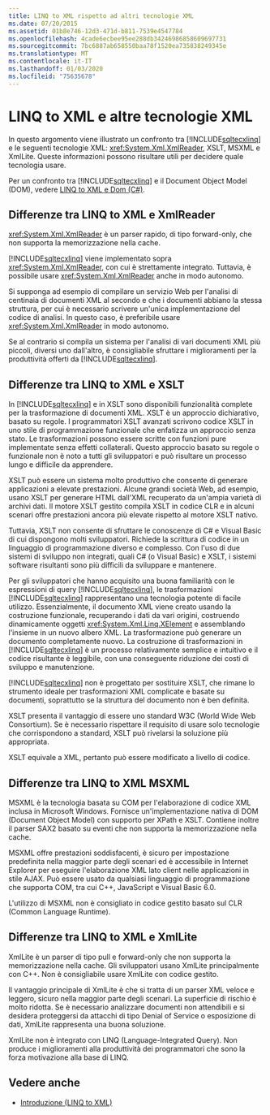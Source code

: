 ```yaml
---
title: LINQ to XML rispetto ad altri tecnologie XML
ms.date: 07/20/2015
ms.assetid: 01b8e746-12d3-471d-b811-7539e4547784
ms.openlocfilehash: 4cade6ecbee95ee288db34246986858609697731
ms.sourcegitcommit: 7bc6887ab658550baa78f1520ea735838249345e
ms.translationtype: MT
ms.contentlocale: it-IT
ms.lasthandoff: 01/03/2020
ms.locfileid: "75635678"
---
```

# <a name="linq-to-xml-vs-other-xml-technologies"></a>LINQ to XML e altre tecnologie XML
In questo argomento viene illustrato un confronto tra [!INCLUDE[sqltecxlinq](~/includes/sqltecxlinq-md.md)] e le seguenti tecnologie XML: <xref:System.Xml.XmlReader>, XSLT, MSXML e XmlLite. Queste informazioni possono risultare utili per decidere quale tecnologia usare.  
  
 Per un confronto tra [!INCLUDE[sqltecxlinq](~/includes/sqltecxlinq-md.md)] e il Document Object Model (DOM), vedere [LINQ to XML e Dom (C#)](./linq-to-xml-vs-dom.md).  
  
## <a name="linq-to-xml-vs-xmlreader"></a>Differenze tra LINQ to XML e XmlReader  
 <xref:System.Xml.XmlReader> è un parser rapido, di tipo forward-only, che non supporta la memorizzazione nella cache.  
  
 [!INCLUDE[sqltecxlinq](~/includes/sqltecxlinq-md.md)] viene implementato sopra <xref:System.Xml.XmlReader>, con cui è strettamente integrato. Tuttavia, è possibile usare <xref:System.Xml.XmlReader> anche in modo autonomo.  
  
 Si supponga ad esempio di compilare un servizio Web per l'analisi di centinaia di documenti XML al secondo e che i documenti abbiano la stessa struttura, per cui è necessario scrivere un'unica implementazione del codice di analisi. In questo caso, è preferibile usare <xref:System.Xml.XmlReader> in modo autonomo.  
  
 Se al contrario si compila un sistema per l'analisi di vari documenti XML più piccoli, diversi uno dall'altro, è consigliabile sfruttare i miglioramenti per la produttività offerti da [!INCLUDE[sqltecxlinq](~/includes/sqltecxlinq-md.md)].  
  
## <a name="linq-to-xml-vs-xslt"></a>Differenze tra LINQ to XML e XSLT  
 In [!INCLUDE[sqltecxlinq](~/includes/sqltecxlinq-md.md)] e in XSLT sono disponibili funzionalità complete per la trasformazione di documenti XML. XSLT è un approccio dichiarativo, basato su regole. I programmatori XSLT avanzati scrivono codice XSLT in uno stile di programmazione funzionale che enfatizza un approccio senza stato. Le trasformazioni possono essere scritte con funzioni pure implementate senza effetti collaterali. Questo approccio basato su regole o funzionale non è noto a tutti gli sviluppatori e può risultare un processo lungo e difficile da apprendere.  
  
 XSLT può essere un sistema molto produttivo che consente di generare applicazioni a elevate prestazioni. Alcune grandi società Web, ad esempio, usano XSLT per generare HTML dall'XML recuperato da un'ampia varietà di archivi dati. Il motore XSLT gestito compila XSLT in codice CLR e in alcuni scenari offre prestazioni ancora più elevate rispetto al motore XSLT nativo.  
  
 Tuttavia, XSLT non consente di sfruttare le conoscenze di C# e Visual Basic di cui dispongono molti sviluppatori. Richiede la scrittura di codice in un linguaggio di programmazione diverso e complesso. Con l'uso di due sistemi di sviluppo non integrati, quali C# (o Visual Basic) e XSLT, i sistemi software risultanti sono più difficili da sviluppare e mantenere.  
  
 Per gli sviluppatori che hanno acquisito una buona familiarità con le espressioni di query [!INCLUDE[sqltecxlinq](~/includes/sqltecxlinq-md.md)], le trasformazioni [!INCLUDE[sqltecxlinq](~/includes/sqltecxlinq-md.md)] rappresentano una tecnologia potente di facile utilizzo. Essenzialmente, il documento XML viene creato usando la costruzione funzionale, recuperando i dati da vari origini, costruendo dinamicamente oggetti <xref:System.Xml.Linq.XElement> e assemblando l'insieme in un nuovo albero XML. La trasformazione può generare un documento completamente nuovo. La costruzione di trasformazioni in [!INCLUDE[sqltecxlinq](~/includes/sqltecxlinq-md.md)] è un processo relativamente semplice e intuitivo e il codice risultante è leggibile, con una conseguente riduzione dei costi di sviluppo e manutenzione.  
  
 [!INCLUDE[sqltecxlinq](~/includes/sqltecxlinq-md.md)] non è progettato per sostituire XSLT, che rimane lo strumento ideale per trasformazioni XML complicate e basate su documenti, soprattutto se la struttura del documento non è ben definita.  
  
 XSLT presenta il vantaggio di essere uno standard W3C (World Wide Web Consortium). Se è necessario rispettare il requisito di usare solo tecnologie che corrispondono a standard, XSLT può rivelarsi la soluzione più appropriata.  
  
 XSLT equivale a XML, pertanto può essere modificato a livello di codice.  
  
## <a name="linq-to-xml-vs-msxml"></a>Differenze tra LINQ to XML MSXML  
 MSXML è la tecnologia basata su COM per l'elaborazione di codice XML inclusa in Microsoft Windows. Fornisce un'implementazione nativa di DOM (Document Object Model) con supporto per XPath e XSLT. Contiene inoltre il parser SAX2 basato su eventi che non supporta la memorizzazione nella cache.  
  
 MSXML offre prestazioni soddisfacenti, è sicuro per impostazione predefinita nella maggior parte degli scenari ed è accessibile in Internet Explorer per eseguire l'elaborazione XML lato client nelle applicazioni in stile AJAX. Può essere usato da qualsiasi linguaggio di programmazione che supporta COM, tra cui C++, JavaScript e Visual Basic 6.0.  
  
 L'utilizzo di MSXML non è consigliato in codice gestito basato sul CLR (Common Language Runtime).  
  
## <a name="linq-to-xml-vs-xmllite"></a>Differenze tra LINQ to XML e XmlLite  
 XmlLite è un parser di tipo pull e forward-only che non supporta la memorizzazione nella cache. Gli sviluppatori usano XmlLite principalmente con C++. Non è consigliabile usare XmlLite con codice gestito.  
  
 Il vantaggio principale di XmlLite è che si tratta di un parser XML veloce e leggero, sicuro nella maggior parte degli scenari. La superficie di rischio è molto ridotta. Se è necessario analizzare documenti non attendibili e si desidera proteggersi da attacchi di tipo Denial of Service o esposizione di dati, XmlLite rappresenta una buona soluzione.  
  
 XmlLite non è integrato con LINQ (Language-Integrated Query). Non produce i miglioramenti alla produttività dei programmatori che sono la forza motivazione alla base di LINQ.  
  
## <a name="see-also"></a>Vedere anche

- [Introduzione (LINQ to XML)](./linq-to-xml-overview.md)
